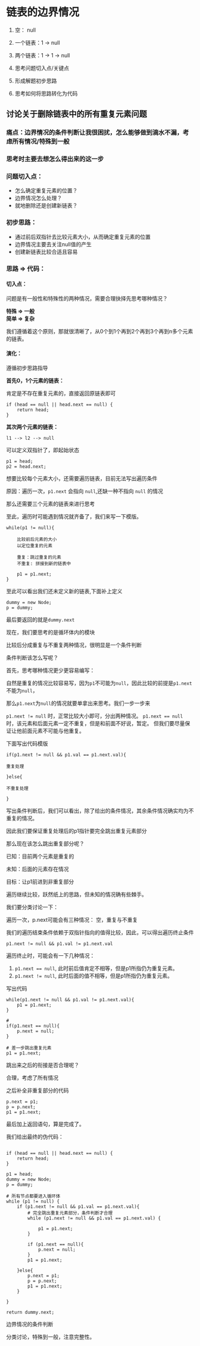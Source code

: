 # 链表的边界情况

1. 空： null
2. 一个链表：1 -> null
3. 两个链表：1 -> 1 -> null


1. 思考问题切入点/关键点
2. 形成解题初步思路
3. 思考如何将思路转化为代码

## 讨论关于删除链表中的所有重复元素问题

### 痛点：边界情况的条件判断让我很困扰，怎么能够做到滴水不漏，考虑所有情况/特殊到一般

### 思考时主要去想怎么得出来的这一步

### 问题切入点：

- 怎么确定重复元素的位置？
- 边界情况怎么处理？
- 就地删除还是创建新链表？

### 初步思路：

- 通过前后双指针去比较元素大小，从而确定重复元素的位置
- 边界情况主要去关注null值的产生
- 创建新链表比较合适且容易

### 思路 => 代码：

#### 切入点：

问题是有一般性和特殊性的两种情况，需要合理抉择先思考哪种情况？

__特殊 => 一般__  
__简单 => 复杂__ 

我们遵循着这个原则，那就很清晰了，从0个到1个再到2个再到3个再到n多个元素的链表。

#### 演化：

遵循初步思路指导

__首先0，1个元素的链表：__

肯定是不存在重复元素的，直接返回原链表即可

```
if (head == null || head.next == null) {
    return head;
}
```

__其次两个元素的链表：__

`l1 --> l2 --> null`

可以定义双指针了，即起始状态

```
p1 = head;
p2 = head.next;
```

想要比较每个元素大小，还需要遍历链表，目前无法写出遍历条件

原因：遍历一次，`p1.next` 会指向 `null`,还缺一种不指向 `null` 的情况

那么还需要三个元素的链表来进行思考

至此，遍历时可能遇到情况就齐备了，我们来写一下模版。

```
while(p1 != null){

    比较前后元素的大小
    以定位重复的元素
    
    重复：跳过重复的元素
    不重复: 拼接到新的链表中
    
    p1 = p1.next;
}
```

至此可以看出我们还未定义新的链表,下面补上定义

```
dummy = new Node;
p = dummy;
```

最后要返回的就是`dummy.next`

现在，我们要思考的是循环体内的模块

比较后分成重复与不重复两种情况，很明显是一个条件判断

条件判断该怎么写呢？

首先，思考哪种情况更少更容易编写：

自然是重复的情况比较容易写，因为`p1`不可能为`null`，因此比较的前提是`p1.next`不能为`null`，

那么`p1.next`为`null`的情况就要单拿出来思考。我们一步一步来

`p1.next != null` 时，正常比较大小即可，分出两种情况。
`p1.next == null` 时，该元素和后面元素一定不重复，但是和前面不好说，暂定。 但我们要尽量保证让他前面元素不可能与他重复。

下面写出代码模版

```
if(p1.next != null && p1.val == p1.next.val){

重复处理

}else{

不重复处理

}
```

写出条件判断后，我们可以看出，除了给出的条件情况，其余条件情况确实均为不重复的情况。

因此我们要保证重复处理后的p1指针要完全跳出重复元素部分

那么现在该怎么跳出重复部分呢？

已知：目前两个元素是重复的

未知：后面的元素存在情况

目标：让p1前进到非重复部分

遍历继续比较，跃然纸上的思路，但未知的情况确有些棘手。

我们要分类讨论一下：

遍历一次，p.next可能会有三种情况： 空，重复与不重复

我们的遍历结束条件依赖于双指针指向的值得比较，因此，可以得出遍历终止条件

`p1.next != null && p1.val != p1.next.val`

遍历终止时，可能会有一下几种情况：

1. `p1.next == null`, 此时前后值肯定不相等，但是p1所指仍为重复元素。
2. `p1.next != null`, 此时后面的值不相等，但是p1所指仍为重复元素。

写出代码

```
while(p1.next != null && p1.val != p1.next.val){
    p1 = p1.next;
}

# 
if(p1.next == null){
    p.next = null;
}

# 差一步跳出重复元素
p1 = p1.next;
```

跳出来之后的衔接是否合理呢？

合理，考虑了所有情况

之后补全非重复部分的代码

```
p.next = p1;
p = p.next;
p1 = p1.next;

```

最后加上返回语句，算是完成了。

我们给出最终的伪代码：

```

if (head == null || head.next == null) {
    return head;
}

p1 = head;
dummy = new Node;
p = dummy;

# 所有节点都要进入循环体
while (p1 != null) {
    if (p1.next != null && p1.val == p1.next.val){
        # 完全跳出重复元素部分，条件判断才合理
        while (p1.next != null && p1.val == p1.next.val) {
            
            p1 = p1.next;
        }
        
        if (p1.next == null){
            p.next = null;
        }
        p1 = p1.next;
    
    }else{
        p.next = p1;
        p = p.next;
        p1 = p1.next;
    }
    
}

return dummy.next;

```





边界情况的条件判断

分类讨论，特殊到一般，注意完整性。





















